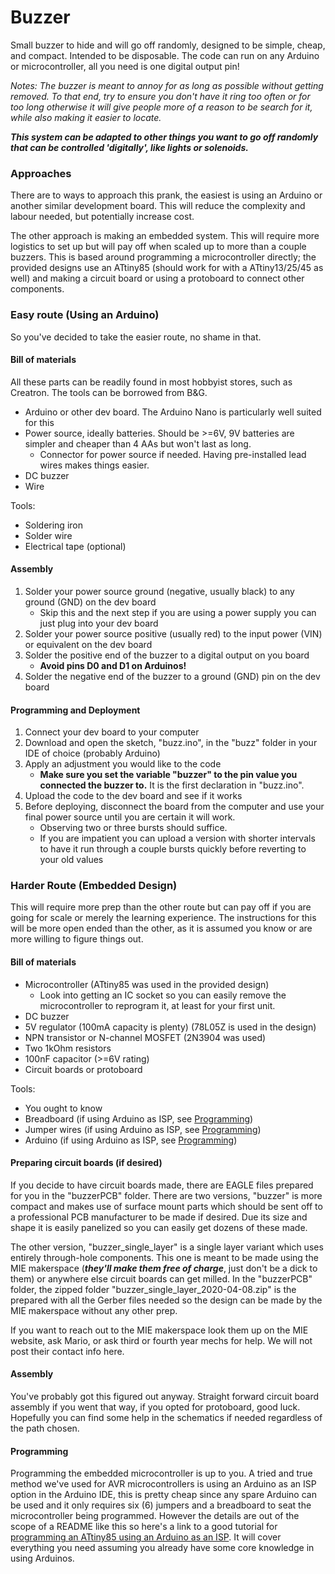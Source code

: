 # Buzzer
Small buzzer to hide and will go off randomly, designed to be simple, cheap, and compact. Intended to be disposable.
The code can run on any Arduino or microcontroller, all you need is one digital output pin!

_Notes: The buzzer is meant to annoy for as long as possible without getting removed. To that end, try to ensure you don't have it ring too often or for too long otherwise it will give people more of a reason to be search for it, while also making it easier to locate._

**_This system can be adapted to other things you want to go off randomly that can be controlled 'digitally', like lights or solenoids._**

### Approaches
There are to ways to approach this prank, the easiest is using an Arduino or another similar development board. This will reduce the complexity and labour needed, but potentially increase cost.

The other approach is making an embedded system. This will require more logistics to set up but will pay off when scaled up to more than a couple buzzers. This is based around programming a microcontroller directly; the provided designs use an ATtiny85 (should work for with a ATtiny13/25/45 as well) and making a circuit board or using a protoboard to connect other components.

### Easy route (Using an Arduino)
So you've decided to take the easier route, no shame in that.

#### Bill of materials
All these parts can be readily found in most hobbyist stores, such as Creatron. The tools can be borrowed from B&G.
- Arduino or other dev board. The Arduino Nano is particularly well suited for this
- Power source, ideally batteries. Should be >=6V, 9V batteries are simpler and cheaper than 4 AAs but won't last as long.
  - Connector for power source if needed. Having pre-installed lead wires makes things easier.
- DC buzzer
- Wire

Tools:
- Soldering iron
- Solder wire
- Electrical tape (optional)

#### Assembly
1. Solder your power source ground (negative, usually black) to any ground (GND) on the dev board
   - Skip this and the next step if you are using a power supply you can just plug into your dev board
2. Solder your power source positive (usually red) to the input power (VIN) or equivalent on the dev board
3. Solder the positive end of the buzzer to a digital output on you board
   - **Avoid pins D0 and D1 on Arduinos!**
4. Solder the negative end of the buzzer to a ground (GND) pin on the dev board

#### Programming and Deployment
1. Connect your dev board to your computer
2. Download and open the sketch, "buzz.ino", in the "buzz" folder in your IDE of choice (probably Arduino)
3. Apply an adjustment you would like to the code
   - **Make sure you set the variable "buzzer" to the pin value you connected the buzzer to.** It is the first declaration in "buzz.ino".
4. Upload the code to the dev board and see if it works
5. Before deploying, disconnect the board from the computer and use your final power source until you are certain it will work.
   - Observing two or three bursts should suffice.
   - If you are impatient you can upload a version with shorter intervals to have it run through a couple bursts quickly before reverting to your old values

### Harder Route (Embedded Design)
This will require more prep than the other route but can pay off if you are going for scale or merely the learning experience. The instructions for this will be more open ended than the other, as it is assumed you know or are more willing to figure things out.

#### Bill of materials
- Microcontroller (ATtiny85 was used in the provided design)
  - Look into getting an IC socket so you can easily remove the microcontroller to reprogram it, at least for your first unit.
- DC buzzer
- 5V regulator (100mA capacity is plenty) (78L05Z is used in the design)
- NPN transistor or N-channel MOSFET (2N3904 was used)
- Two 1kOhm resistors
- 100nF capacitor (>=6V rating)
- Circuit boards or protoboard

Tools:
- You ought to know
- Breadboard (if using Arduino as ISP, see [Programming](#programming))
- Jumper wires (if using Arduino as ISP, see [Programming](#programming))
- Arduino (if using Arduino as ISP, see [Programming](#programming))

#### Preparing circuit boards (if desired)
If you decide to have circuit boards made, there are EAGLE files prepared for you in the "buzzerPCB" folder. There are two versions, "buzzer" is more compact and makes use of surface mount parts which should be sent off to a professional PCB manufacturer to be made if desired. Due its size and shape it is easily panelized so you can easily get dozens of these made.

The other version, "buzzer_single_layer" is a single layer variant which uses entirely through-hole components. This one is meant to be made using the MIE makerspace (**_they'll make them free of charge_**, just don't be a dick to them) or anywhere else circuit boards can get milled. In the "buzzerPCB" folder, the zipped folder "buzzer_single_layer_2020-04-08.zip" is the prepared with all the Gerber files needed so the design can be made by the MIE makerspace without any other prep.

If you want to reach out to the MIE makerspace look them up on the MIE website, ask Mario, or ask third or fourth year mechs for help. We will not post their contact info here.

#### Assembly
You've probably got this figured out anyway. Straight forward circuit board assembly if you went that way, if you opted for protoboard, good luck. Hopefully you can find some help in the schematics if needed regardless of the path chosen.

#### Programming
Programming the embedded microcontroller is up to you. A tried and true method we've used for AVR microcontrollers is using an Arduino as an ISP option in the Arduino IDE, this is pretty cheap since any spare Arduino can be used and it only requires six (6) jumpers and a breadboard to seat the microcontroller being programmed. However the details are out of the scope of a README like this so here's a link to a good tutorial for [programming an ATtiny85 using an Arduino as an ISP](https://create.arduino.cc/projecthub/arjun/programming-attiny85-with-arduino-uno-afb829). It will cover everything you need assuming you already have some core knowledge in using Arduinos.
